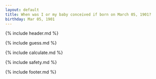 ```yaml
---
layout: default
title: When was I or my baby conceived if born on March 05, 1901?
birthday: Mar 05, 1901
---
```


{% include header.md %}

{% include guess.md %}

{% include calculate.md %}

{% include safety.md %}

{% include footer.md %}



